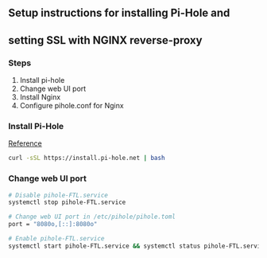 ## Setup instructions for installing Pi-Hole and 
## setting SSL with NGINX reverse-proxy


### Steps
1. Install pi-hole
2. Change web UI port
3. Install Nginx
4. Configure pihole.conf for Nginx


### Install Pi-Hole

[Reference](https://docs.pi-hole.net/main/basic-install/)

``` bash
curl -sSL https://install.pi-hole.net | bash
```


### Change web UI port
``` bash
# Disable pihole-FTL.service
systemctl stop pihole-FTL.service

# Change web UI port in /etc/pihole/pihole.toml
port = "8080o,[::]:8080o" 

# Enable pihole-FTL.service
systemctl start pihole-FTL.service && systemctl status pihole-FTL.service
```


